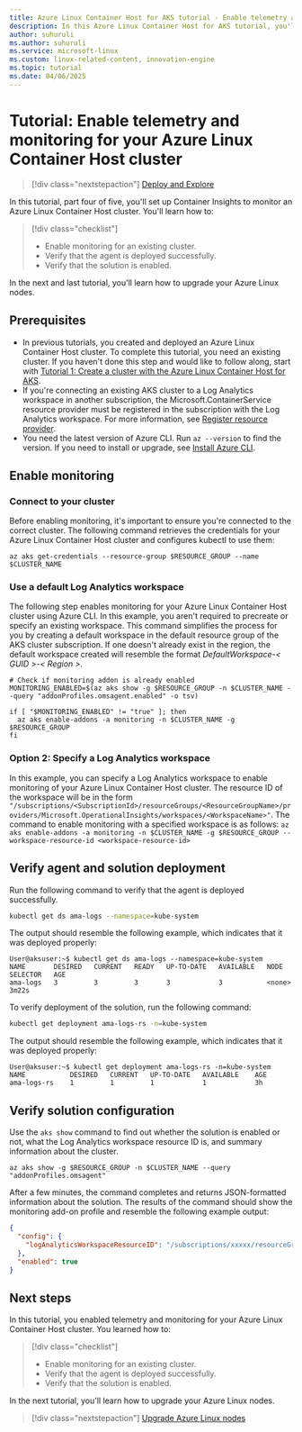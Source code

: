 ```yaml
---
title: Azure Linux Container Host for AKS tutorial - Enable telemetry and monitoring for the Azure Linux Container Host
description: In this Azure Linux Container Host for AKS tutorial, you'll learn how to enable telemetry and monitoring for the Azure Linux Container Host.
author: suhuruli
ms.author: suhuruli
ms.service: microsoft-linux
ms.custom: linux-related-content, innovation-engine
ms.topic: tutorial
ms.date: 04/06/2025
---
```


# Tutorial: Enable telemetry and monitoring for your Azure Linux Container Host cluster

> [!div class="nextstepaction"]
> [Deploy and Explore](https://go.microsoft.com/fwlink/?linkid=2321847)

In this tutorial, part four of five, you'll set up Container Insights to monitor an Azure Linux Container Host cluster. You'll  learn how to: 

> [!div class="checklist"]
> * Enable monitoring for an existing cluster.
> * Verify that the agent is deployed successfully.
> * Verify that the solution is enabled.

In the next and last tutorial, you'll learn how to upgrade your Azure Linux nodes.

## Prerequisites

- In previous tutorials, you created and deployed an Azure Linux Container Host cluster. To complete this tutorial, you need an existing cluster. If you haven't done this step and would like to follow along, start with [Tutorial 1: Create a cluster with the Azure Linux Container Host for AKS](./tutorial-azure-linux-create-cluster.md).
- If you're connecting an existing AKS cluster to a Log Analytics workspace in another subscription, the Microsoft.ContainerService resource provider must be registered in the subscription with the Log Analytics workspace. For more information, see [Register resource provider](/azure/azure-resource-manager/management/resource-providers-and-types#register-resource-provider).
- You need the latest version of Azure CLI. Run `az --version` to find the version. If you need to install or upgrade, see [Install Azure CLI](/cli/azure/install-azure-cli).

## Enable monitoring

### Connect to your cluster

Before enabling monitoring, it's important to ensure you're connected to the correct cluster. The following command retrieves the credentials for your Azure Linux Container Host cluster and configures kubectl to use them:

```azurecli
az aks get-credentials --resource-group $RESOURCE_GROUP --name $CLUSTER_NAME
```

### Use a default Log Analytics workspace

The following step enables monitoring for your Azure Linux Container Host cluster using Azure CLI. In this example, you aren't required to precreate or specify an existing workspace. This command simplifies the process for you by creating a default workspace in the default resource group of the AKS cluster subscription. If one doesn't already exist in the region, the default workspace created will resemble the format *DefaultWorkspace-< GUID >-< Region >*. 

```azurecli
# Check if monitoring addon is already enabled
MONITORING_ENABLED=$(az aks show -g $RESOURCE_GROUP -n $CLUSTER_NAME --query "addonProfiles.omsagent.enabled" -o tsv)

if [ "$MONITORING_ENABLED" != "true" ]; then
  az aks enable-addons -a monitoring -n $CLUSTER_NAME -g $RESOURCE_GROUP
fi
```

### Option 2: Specify a Log Analytics workspace

In this example, you can specify a Log Analytics workspace to enable monitoring of your Azure Linux Container Host cluster. The resource ID of the workspace will be in the form `"/subscriptions/<SubscriptionId>/resourceGroups/<ResourceGroupName>/providers/Microsoft.OperationalInsights/workspaces/<WorkspaceName>"`. The command to enable monitoring with a specified workspace is as follows: ```az aks enable-addons -a monitoring -n $CLUSTER_NAME -g $RESOURCE_GROUP --workspace-resource-id <workspace-resource-id>```

## Verify agent and solution deployment

Run the following command to verify that the agent is deployed successfully.

```bash
kubectl get ds ama-logs --namespace=kube-system
```

The output should resemble the following example, which indicates that it was deployed properly:

<!-- expected_similarity=0.3 -->
```text
User@aksuser:~$ kubectl get ds ama-logs --namespace=kube-system
NAME       DESIRED   CURRENT   READY   UP-TO-DATE   AVAILABLE   NODE SELECTOR   AGE
ama-logs   3         3         3       3            3           <none>          3m22s
```

To verify deployment of the solution, run the following command:

```bash
kubectl get deployment ama-logs-rs -n=kube-system
```

The output should resemble the following example, which indicates that it was deployed properly:

<!-- expected_similarity=0.3 -->
```text
User@aksuser:~$ kubectl get deployment ama-logs-rs -n=kube-system
NAME           DESIRED   CURRENT   UP-TO-DATE   AVAILABLE    AGE
ama-logs-rs    1         1         1            1            3h
```

## Verify solution configuration

Use the `aks show` command to find out whether the solution is enabled or not, what the Log Analytics workspace resource ID is, and summary information about the cluster.

```azurecli
az aks show -g $RESOURCE_GROUP -n $CLUSTER_NAME --query "addonProfiles.omsagent"
```

After a few minutes, the command completes and returns JSON-formatted information about the solution. The results of the command should show the monitoring add-on profile and resemble the following example output:

<!-- expected_similarity=0.3 -->
```JSON
{
  "config": {
    "logAnalyticsWorkspaceResourceID": "/subscriptions/xxxxx/resourceGroups/xxxxx/providers/Microsoft.OperationalInsights/workspaces/xxxxx"
  },
  "enabled": true
}
```

## Next steps

In this tutorial, you enabled telemetry and monitoring for your Azure Linux Container Host cluster. You learned how to: 

> [!div class="checklist"]
> * Enable monitoring for an existing cluster.
> * Verify that the agent is deployed successfully.
> * Verify that the solution is enabled.

In the next tutorial, you'll learn how to upgrade your Azure Linux nodes.

> [!div class="nextstepaction"]
> [Upgrade Azure Linux nodes](./tutorial-azure-linux-upgrade.md)